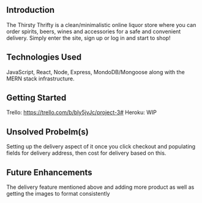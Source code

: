 ## Introduction

The Thirsty Thrifty is a clean/minimalistic online liquor store where you can order spirits, beers, wines and accessories for a safe and convenient delivery. Simply enter the site, sign up or log in and start to shop!

## Technologies Used

JavaScript, React, Node, Express, MondoDB/Mongoose along with the MERN stack infrastructure.

## Getting Started

Trello: https://trello.com/b/bIy5jvJc/project-3#
Heroku: WIP

## Unsolved Probelm(s)

Setting up the delivery aspect of it once you click checkout and populating fields for delivery address, then cost for delivery based on this.

## Future Enhancements

The delivery feature mentioned above and adding more product as well as getting the images to format consistently
